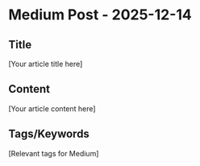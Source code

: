 # Medium Post - 2025-12-14

## Title
[Your article title here]

## Content
[Your article content here]

## Tags/Keywords
[Relevant tags for Medium]
